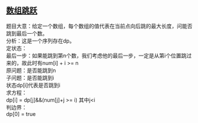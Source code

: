## [数组跳跃](https://leetcode-cn.com/problems/jump-game/)
题目大意：给定一个数组，每个数组的值代表在当前点向后跳的最大长度，问能否跳到最后一个数。  
分析：这是一个序列存在dp。  
定状态：  
最后一步：如果能跳到第n个数，我们考虑他的最后一步，一定是从第i个位置跳过来的，故此时有num[i] + i >= n  
原问题：是否能跳到n     
子问题：是否能跳到i  
状态dp[i]代表是否跳到i  
求方程：  
dp[i] = dp[j]&&(num[j]+j >= i) 其中j<i  
判边界：  
dp[0] = true
```cpp

```
